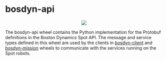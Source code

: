 <!--
Copyright (c) 2020 Boston Dynamics, Inc.  All rights reserved.

Downloading, reproducing, distributing or otherwise using the SDK Software
is subject to the terms and conditions of the Boston Dynamics Software
Development Kit License (20191101-BDSDK-SL).
-->

# bosdyn-api

<p align="center">
<img src="https://www.bostondynamics.com/sites/default/files/2020-05/spot.png" style="max-width:50%;">
</p>

The bosdyn-api wheel contains the Python implementation for the Protobuf definitions in the Boston 
Dynamics Spot API. The message and service types defined in this wheel are used by the clients in 
[bosdyn-client](https://pypi.org/project/bosdyn-client/) and 
[bosdyn-mission](https://pypi.org/project/bosdyn-mission/) wheels to communicate with the services 
running on the Spot robots.
